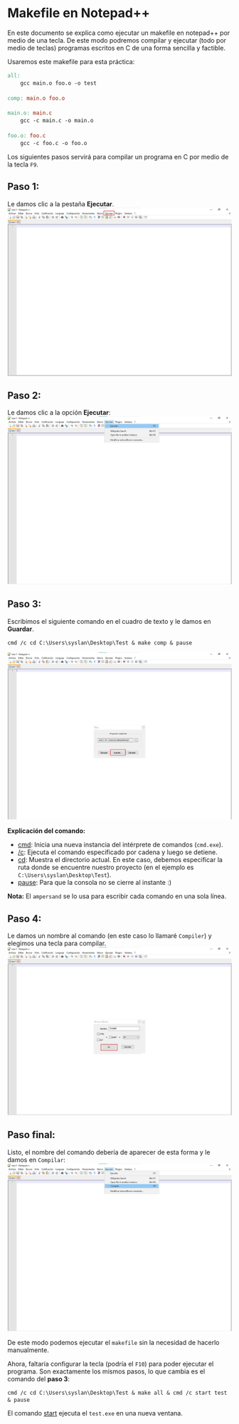 # Makefile en Notepad++
En este documento se explica como ejecutar un makefile en notepad++ por medio de una tecla. De este modo podremos compilar y ejecutar (todo por medio de teclas) programas escritos en C de una forma sencilla y factible.

Usaremos este makefile para esta práctica:
```makefile
all:
	gcc main.o foo.o -o test

comp: main.o foo.o

main.o: main.c
	gcc -c main.c -o main.o

foo.o: foo.c
	gcc -c foo.c -o foo.o
```
Los siguientes pasos servirá para compilar un programa en C por medio de la tecla `F9`.

## Paso 1:

Le damos clic a la pestaña **Ejecutar**.
![paso1](https://github.com/MrDave1999/Makefile-en-Notepad/blob/main/img/paso1.JPG)

## Paso 2:

Le damos clic a la opción **Ejecutar**:
![paso2](https://github.com/MrDave1999/Makefile-en-Notepad/blob/main/img/paso2.JPG)

## Paso 3:

Escribimos el siguiente comando en el cuadro de texto y le damos en **Guardar**.
```
cmd /c cd C:\Users\syslan\Desktop\Test & make comp & pause
```
![paso3](https://github.com/MrDave1999/Makefile-en-Notepad/blob/main/img/paso3.JPG)

**Explicación del comando:**
- [cmd](https://docs.microsoft.com/en-us/windows-server/administration/windows-commands/cmd): Inicia una nueva instancia del intérprete de comandos (`cmd.exe`).
- [/c](https://docs.microsoft.com/en-us/windows-server/administration/windows-commands/cmd): Ejecuta el comando especificado por cadena y luego se detiene.
- [cd](https://docs.microsoft.com/en-us/windows-server/administration/windows-commands/cd): Muestra el directorio actual. En este caso, debemos especificar la ruta donde se encuentre nuestro proyecto (en el ejemplo es `C:\Users\syslan\Desktop\Test`).
- [pause](https://docs.microsoft.com/en-us/windows-server/administration/windows-commands/pause): Para que la consola no se cierre al instante :)

**Nota:** El `ampersand` se lo usa para escribir cada comando en una sola línea.
## Paso 4:

Le damos un nombre al comando (en este caso lo llamaré `Compiler`) y elegimos una tecla para compilar.
![paso4](https://github.com/MrDave1999/Makefile-en-Notepad/blob/main/img/paso4.JPG)

## Paso final:
Listo, el nombre del comando debería de aparecer de esta forma y le damos en `Compilar`:
![paso_final](https://github.com/MrDave1999/Makefile-en-Notepad/blob/main/img/paso_final.JPG)

De este modo podemos ejecutar el `makefile` sin la necesidad de hacerlo manualmente.

Ahora, faltaría configurar la tecla (podría el `F10`) para poder ejecutar el programa. Son exactamente los mismos pasos, lo que cambia es el comando del **paso 3**:
```
cmd /c cd C:\Users\syslan\Desktop\Test & make all & cmd /c start test & pause
```
El comando [start](https://docs.microsoft.com/en-us/windows-server/administration/windows-commands/start) ejecuta el `test.exe` en una nueva ventana.
